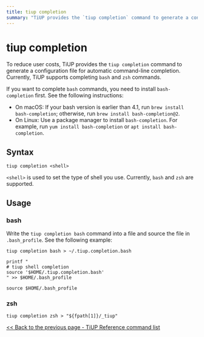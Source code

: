 ```yaml
---
title: tiup completion
summary: "TiUP provides the `tiup completion` command to generate a configuration file for automatic command-line completion, supporting `bash` and `zsh` commands. To complete `bash` commands, install `bash-completion` and use the `tiup completion <shell>` syntax to set the shell type. For `bash`, write the command into a file and source it in `.bash_profile`. For `zsh`, use the `tiup completion zsh` command."
---
```


# tiup completion

To reduce user costs, TiUP provides the `tiup completion` command to generate a configuration file for automatic command-line completion. Currently, TiUP supports completing `bash` and `zsh` commands.

If you want to complete `bash` commands, you need to install `bash-completion` first. See the following instructions:

- On macOS: If your bash version is earlier than 4.1, run `brew install bash-completion`; otherwise, run `brew install bash-completion@2`.
- On Linux: Use a package manager to install `bash-completion`. For example, run `yum install bash-completion` or `apt install bash-completion`.

## Syntax

```shell
tiup completion <shell>
```

`<shell>` is used to set the type of shell you use. Currently, `bash` and `zsh` are supported.

## Usage

### bash

Write the `tiup completion bash` command into a file and source the file in `.bash_profile`. See the following example:

```shell
tiup completion bash > ~/.tiup.completion.bash

printf "
# tiup shell completion
source '$HOME/.tiup.completion.bash'
" >> $HOME/.bash_profile

source $HOME/.bash_profile
```

### zsh

```shell
tiup completion zsh > "${fpath[1]}/_tiup"
```

[<< Back to the previous page - TiUP Reference command list](/tiup/tiup-reference.md#command-list)
